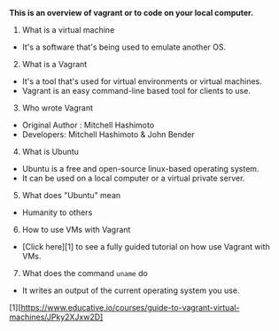 **This is an overview of vagrant or to code on your local computer.**

1. What is a virtual machine
  * It's a software that's being used to emulate another OS.
  
2. What is a Vagrant
  * It's a tool that's used for virtual environments or virtual machines.
  * Vagrant is an easy command-line based tool for clients to use.
  
3. Who wrote Vagrant
  * Original Author : Mitchell Hashimoto
  * Developers: Mitchell Hashimoto & John Bender
  
4. What is Ubuntu
  * Ubuntu is a free and open-source linux-based operating system.
  * It can be used on a local computer or a virtual private server.
  
5. What does "Ubuntu" mean
  * Humanity to others
  
6. How to use VMs with Vagrant
  * [Click here][1] to see a fully guided tutorial on how use Vagrant with VMs.
  
7. What does the command `uname` do
  * It writes an output of the current operating system you use.
  
[1][https://www.educative.io/courses/guide-to-vagrant-virtual-machines/JPky2XJxw2D]
